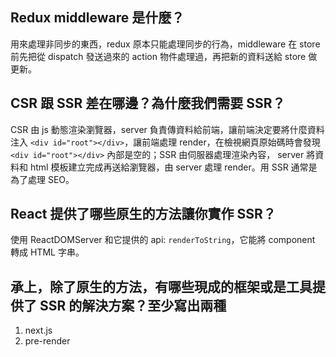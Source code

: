 ## Redux middleware 是什麼？

用來處理非同步的東西，redux 原本只能處理同步的行為，middleware 在 store 前先把從 dispatch 發送過來的 action 物件處理過，再把新的資料送給 store 做更新。

## CSR 跟 SSR 差在哪邊？為什麼我們需要 SSR？

CSR 由 js 動態渲染瀏覽器，server 負責傳資料給前端，讓前端決定要將什麼資料注入 `<div id="root"></div>`，讓前端處理 render，在檢視網頁原始碼時會發現 `<div id="root"></div>` 內部是空的；SSR 由伺服器處理渲染內容， server 將資料和 html 模板建立完成再送給瀏覽器，由 server 處理 render。用 SSR 通常是為了處理 SEO。

## React 提供了哪些原生的方法讓你實作 SSR？

使用 ReactDOMServer 和它提供的 api: `renderToString`，它能將 component 轉成 HTML 字串。

## 承上，除了原生的方法，有哪些現成的框架或是工具提供了 SSR 的解決方案？至少寫出兩種

1. next.js
2. pre-render